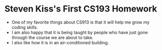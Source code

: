 # Steven Kiss's First CS193 Homework
- One of my favorite things about CS913 is that it will help me grow my coding skills.
- I am also happy that it is being taught by people who have just gone through the course we are about to take.
- I also like how it is in an air-conditioned building.

